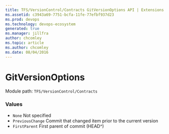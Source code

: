 ```yaml
---
title: TFS/VersionControl/Contracts GitVersionOptions API | Extensions for Azure DevOps Services
ms.assetid: c3943a69-7751-bcfa-11fe-77efbf937d23
ms.prod: devops
ms.technology: devops-ecosystem
generated: true
ms.manager: jillfra
author: chcomley
ms.topic: article
ms.author: chcomley
ms.date: 08/04/2016
---
```


# GitVersionOptions

Module path: `TFS/VersionControl/Contracts`

### Values

* `None` Not specified
* `PreviousChange` Commit that changed item prior to the current version
* `FirstParent` First parent of commit (HEAD^)
